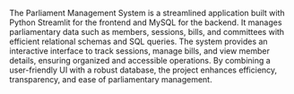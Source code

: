 The Parliament Management System is a streamlined application built with Python Streamlit for the frontend and MySQL for the backend. It manages parliamentary data such as members, sessions, bills, and committees with efficient relational schemas and SQL queries. The system provides an interactive interface to track sessions, manage bills, and view member details, ensuring organized and accessible operations. By combining a user-friendly UI with a robust database, the project enhances efficiency, transparency, and ease of parliamentary management.
